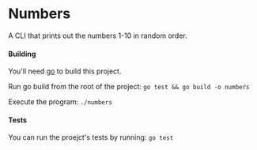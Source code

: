 # Numbers

A CLI that prints out the numbers 1-10 in random order.

#### Building 

You'll need [go](https://golang.org/dl/) to build this project.

Run go build from the root of the project: `go test && go build -o numbers`

Execute the program: `./numbers`

#### Tests

You can run the proejct's tests by running: `go test`
